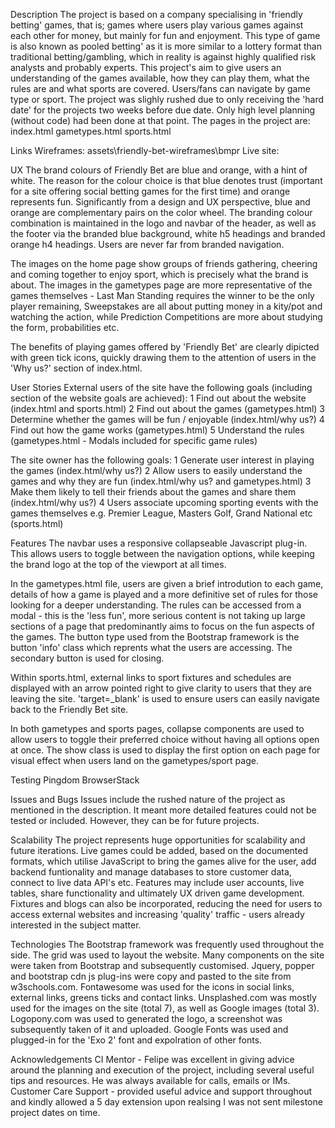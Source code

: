 Description
The project is based on a company specialising in 'friendly betting' games, that is; games where users play various
games against each other for money, but mainly for fun and enjoyment. This type of game is also known as pooled betting' 
as it is more similar to a lottery format than traditional betting/gambling, which in reality is against highly qualified 
risk analysts and probably experts.
This project's aim to give users an understanding of the games available, how they can play them, what the rules are
and what sports are covered. Users/fans can navigate by game type or sport. The project was slighly rushed due to only
receiving the 'hard date' for the projects two weeks before due date. Only high level planning (without code) had been done at
that point.
The pages in the project are:
index.html
gametypes.html
sports.html

Links
Wireframes: assets\friendly-bet-wireframes\bmpr
Live site:

UX
The brand colours of Friendly Bet are blue and orange, with a hint of white. The reason for the colour choice is 
that blue denotes trust (important for a site offering social betting games for the first time) and orange 
represents fun. Significantly from a design and UX perspective, blue and orange are complementary pairs on the 
color wheel. The branding colour combination is maintained in the logo and navbar of the header, as well as the 
footer via the branded blue background, white h5 headings and branded orange h4 headings. Users are never far
from branded navigation.

The images on the home page show groups of friends gathering, cheering and coming together to enjoy sport, which is precisely
what the brand is about. The images in the gametypes page are more representative of the games themselves - Last Man Standing
requires the winner to be the only player remaining, Sweepstakes are all about putting money in a kity/pot and watching the
action, while Prediction Competitions are more about studying the form, probabilities etc.

The benefits of playing games offered by 'Friendly Bet' are clearly dipicted with green tick icons, quickly drawing them
to the attention of users in the 'Why us?' section of index.html. 

User Stories
External users of the site have the following goals (including section of the website goals are achieved):
1	Find out about the website (index.html and sports.html)
2	Find out about the games (gametypes.html)
3	Determine whether the games will be fun / enjoyable (index.html/why us?)
4	Find out how the game works (gametypes.html)
5	Understand the rules (gametypes.html - Modals included for specific game rules)

The site owner has the following goals:
1	Generate user interest in playing the games (index.html/why us?)
2	Allow users to easily understand the games and why they are fun (index.html/why us? and gametypes.html)
3	Make them likely to tell their friends about the games and share them (index.html/why us?)
4	Users associate upcoming sporting events with the games themselves e.g. Premier League, Masters Golf, 
    Grand National etc (sports.html)


Features
The navbar uses a responsive collapseable Javascript plug-in. This allows users to toggle between the navigation
options, while keeping the brand logo at the top of the viewport at all times.

In the gametypes.html file, users are given a brief introdution to each game, details of how a game is played
and a more definitive set of rules for those looking for a deeper understanding. The rules can be accessed from 
a modal - this is the 'less fun', more serious content is not taking up large sections of a page that predominantly
aims to focus on the fun aspects of the games. The button type used from the Bootstrap framework is the button
'info' class which reprents what the users are accessing. The secondary button is used for closing.

Within sports.html, external links to sport fixtures and schedules are displayed with an arrow pointed right
to give clarity to users that they are leaving the site. 'target=_blank' is used to ensure users can easily 
navigate back to the Friendly Bet site.

In both gametypes and sports pages, collapse components are used to allow users to toggle their preferred choice without
having all options open at once. The show class is used to display the first option on each page for visual effect when 
users land on the gametypes/sport page.

Testing
Pingdom
BrowserStack

Issues and Bugs
Issues include the rushed nature of the project as mentioned in the description. It meant more detailed features
could not be tested or included. However, they can be for future projects.

Scalability
The project represents huge opportunities for scalability and future iterations. Live games could be added, 
based on the documented formats, which utilise JavaScript to bring the games alive for the user, add backend 
funtionality and manage databases to store customer data, connect to live data API's etc. Features may include
user accounts, live tables, share functionality and ultimately UX driven game development. Fixtures and blogs can
also be incorporated, reducing the need for users to access external websites and increasing 'quality' traffic - 
users already interested in the subject matter.


Technologies
The Bootstrap framework was frequently used throughout the side. The grid was used to layout the website. Many components
on the site were taken from Bootstrap and subsequently customised.
Jquery, popper and bootstrap cdn js plug-ins were copy and pasted to the site from w3schools.com.
Fontawesome was used for the icons in social links, external links, greens ticks and contact links.
Unsplashed.com was mostly used for the images on the site (total 7), as well as Google images (total 3).
Logopony.com was used to generated the logo, a screenshot was subsequently taken of it and uploaded.
Google Fonts was used and plugged-in for the 'Exo 2' font and expolration of other fonts.


Acknowledgements
CI Mentor - Felipe was excellent in giving advice around the planning and execution of the project, including several
useful tips and resources. He was always available for calls, emails or IMs.
Customer Care Support - provided useful advice and support throughout and kindly allowed a 5 day extension upon 
realsing I was not sent milestone project dates on time.